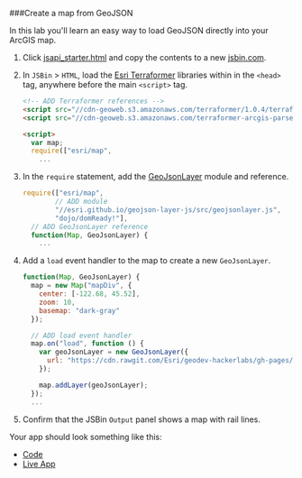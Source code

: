 ###Create a map from GeoJSON

In this lab you'll learn an easy way to load GeoJSON directly into your ArcGIS map.

1. Click [jsapi_starter.html](src/jsapi_starter.html) and copy the contents to a new [jsbin.com](http://jsbin.com).

2. In `JSBin` > `HTML`, load the [Esri Terraformer](https://github.com/Esri/Terraformer) libraries within in the `<head>` tag, anywhere before the main `<script>` tag.

    ```html
    <!-- ADD Terraformer references -->
    <script src="//cdn-geoweb.s3.amazonaws.com/terraformer/1.0.4/terraformer.min.js"></script>
    <script src="//cdn-geoweb.s3.amazonaws.com/terraformer-arcgis-parser/1.0.4/terraformer-arcgis-parser.min.js"></script>

    <script>
      var map;
      require(["esri/map",
        ...
    ```

3. In the `require` statement, add the [GeoJsonLayer](https://github.com/Esri/geojson-layer-js) module and reference.

    ```javascript
    require(["esri/map",
            // ADD module
            "//esri.github.io/geojson-layer-js/src/geojsonlayer.js",
            "dojo/domReady!"],
      // ADD GeoJsonLayer reference
      function(Map, GeoJsonLayer) {
        ...
    ```

4. Add a `load` event handler to the map to create a new `GeoJsonLayer`.

    ```javascript
    function(Map, GeoJsonLayer) {
      map = new Map("mapDiv", {
        center: [-122.68, 45.52],
        zoom: 10,
        basemap: "dark-gray"
      });

      // ADD load event handler
      map.on("load", function () {
        var geoJsonLayer = new GeoJsonLayer({
          url: "https://cdn.rawgit.com/Esri/geodev-hackerlabs/gh-pages/resources/pdx_data/PDX_Rail_Lines.geojson"
        });

        map.addLayer(geoJsonLayer);
      });
      ...
    ```

5. Confirm that the JSBin `Output` panel shows a map with rail lines.

Your app should look something like this:
* [Code](src/add_geojson_layer_jsapi.html)
* [Live App](http://esri.github.io/geodev-hackerlabs/develop/src/add_geojson_layer_jsapi.html)

